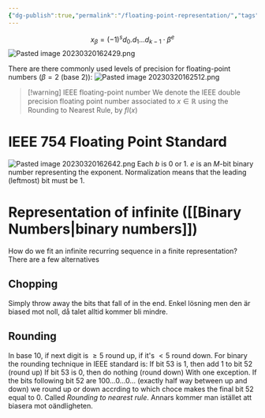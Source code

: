 ```yaml
---
{"dg-publish":true,"permalink":"/floating-point-representation/","tags":["numeriskanalys"]}
---
```


$$
x_\beta=(-1)^{s}d_{0}.d_{1}\dots d_{k-1}\cdot\beta^{e}
$$
![Pasted image 20230320162429.png](/img/user/images/Pasted%20image%2020230320162429.png)

There are there commonly used levels of precision for floating-point numbers ($\beta=2$ (base 2)):
![Pasted image 20230320162512.png](/img/user/images/Pasted%20image%2020230320162512.png)

>[!warning] IEEE floating-point number
>We denote the IEEE double precision floating point number associated to $x\in \mathbb{R}$ using the Rounding to Nearest Rule, by $fl(x)$

# IEEE 754 Floating Point Standard
![Pasted image 20230320162642.png](/img/user/images/Pasted%20image%2020230320162642.png)
Each $b$ is 0 or 1. $e$ is an $M$-bit binary number representing the exponent. Normalization means that the leading (leftmost) bit must be 1.

# Representation of infinite ([[Binary Numbers\|binary numbers]])
How do we fit an infinite recurring sequence in a finite representation? There are a few alternatives

## Chopping
Simply throw away the bits that fall of in the end. Enkel lösning men den är biased mot noll, då talet alltid kommer bli mindre.

## Rounding
In base 10, if next digit is $\geq5$ round up, if it's $<5$ round down. For binary the rounding technique in IEEE standard is:
If bit 53 is 1, then add 1 to bit 52 (round up)
If bit 53 is 0, then do nothing (round down)
With one exception. If the bits following bit 52 are 100…0…0… (exactly half way between up and down) we round up or down accrding to which choce makes the final bit 52 equal to 0. Called *Rounding to nearest rule*. Annars kommer man istället att biasera mot oändligheten.

